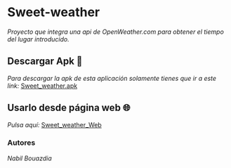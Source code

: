 # Sweet-weather
_Proyecto que integra una api de OpenWeather.com para obtener el tiempo del lugar introducido._

## Descargar Apk :beginner:
_Para descargar la apk de esta aplicación solamente tienes que ir a este link:_ [Sweet_weather.apk](https://github.com/Naaabil99/Sweet-weather/raw/master/dist/app-debug.apk)

## Usarlo desde página web :globe_with_meridians:

_Pulsa aquí:_ [Sweet_weather_Web](https://rawcdn.githack.com/Naaabil99/Sweet-weather/fef0afb43e63757d83349e1dda7f64b98bca7a0c/www/index.html)

### Autores
_Nabil Bouazdia_
